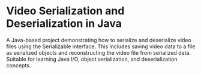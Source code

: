# Video Serialization and Deserialization in Java
 A Java-based project demonstrating how to serialize and deserialize video files using the Serializable interface. This includes saving video data to a file as serialized objects and reconstructing the video file from serialized data. Suitable for learning Java I/O, object serialization, and deserialization concepts.
